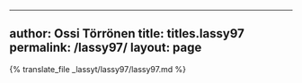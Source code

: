 
---
author: Ossi Törrönen
title: titles.lassy97
permalink: /lassy97/
layout: page
---
{% translate_file _lassyt/lassy97/lassy97.md %}
